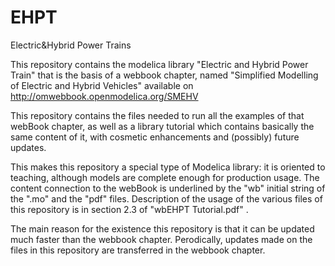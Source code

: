 # EHPT
Electric&amp;Hybrid Power Trains

This repository contains the modelica library "Electric and Hybrid Power Train" that is the basis of a webbook chapter, named "Simplified Modelling of Electric and Hybrid Vehicles" available on 
http://omwebbook.openmodelica.org/SMEHV

This repository contains  the files needed to run all the examples of that webBook chapter, as well as a library tutorial which contains basically the same content of it, with cosmetic enhancements and (possibly) future updates. 

This makes this repository a special type of Modelica library: it is oriented to teaching, although models are complete enough for production usage. The content connection to the webBook is underlined by the "wb" initial string of the ".mo" and the "pdf" files.
Description of the usage of the various files of this repository is in section 2.3 of "wbEHPT Tutorial.pdf" .

The main reason for the existence  this repository is that it can be updated much faster than the webbook chapter. 
Perodically, updates made on the files in this repository are transferred in the webbook chapter.
